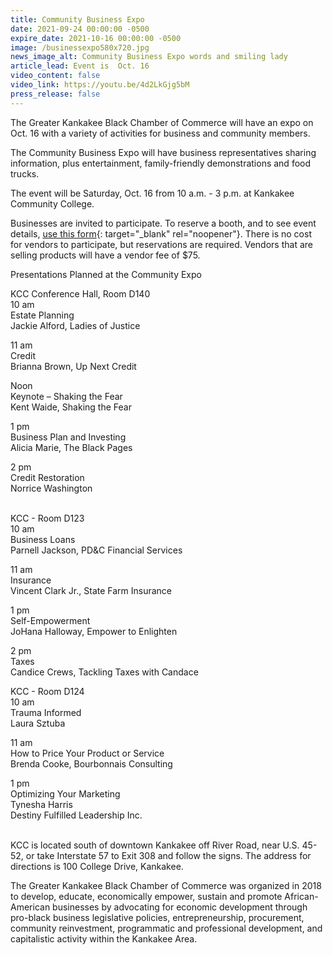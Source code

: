 ```yaml
---
title: Community Business Expo
date: 2021-09-24 00:00:00 -0500
expire_date: 2021-10-16 00:00:00 -0500
image: /businessexpo580x720.jpg
news_image_alt: Community Business Expo words and smiling lady
article_lead: Event is  Oct. 16
video_content: false
video_link: https://youtu.be/4d2LkGjg5bM
press_release: false
---
```

The Greater Kankakee Black Chamber of Commerce will have an expo on Oct. 16 with a variety of activities for business and community members.

The Community Business Expo will have business representatives sharing information, plus entertainment, family-friendly demonstrations and food trucks.

The event will be Saturday, Oct. 16 from 10 a.m. - 3 p.m. at Kankakee Community College.

Businesses are invited to participate. To reserve a booth, and to see event details, [use this form](https://form.jotform.com/212154405085044){: target="_blank" rel="noopener"}. There is no cost for vendors to participate, but reservations are required. Vendors that are selling products will have a vendor fee of $75.

Presentations Planned at the Community Expo

KCC Conference Hall, Room D140&nbsp;<br>10 am<br>Estate Planning&nbsp;<br>Jackie Alford, Ladies of Justice&nbsp;

11 am<br>Credit&nbsp;<br>Brianna Brown, Up Next Credit

Noon<br>Keynote – Shaking the Fear<br>Kent Waide, Shaking the Fear

1 pm<br>Business Plan and Investing<br>Alicia Marie, The Black Pages

2 pm<br>Credit Restoration<br>Norrice Washington

<br>KCC - Room D123<br>10 am&nbsp;<br>Business Loans<br>Parnell Jackson, PD&C Financial Services

11 am<br>Insurance<br>Vincent Clark Jr., State Farm Insurance

1 pm<br>Self-Empowerment&nbsp;<br>JoHana Halloway, Empower to Enlighten

2 pm<br>Taxes<br>Candice Crews, Tackling Taxes with Candace

KCC - Room D124<br>10 am&nbsp;<br>Trauma Informed<br>Laura Sztuba

11 am<br>How to Price Your Product or Service<br>Brenda Cooke, Bourbonnais Consulting

1 pm<br>Optimizing Your Marketing&nbsp;<br>Tynesha Harris<br>Destiny Fulfilled Leadership Inc.<br>&nbsp;

KCC is located south of downtown Kankakee off River Road, near U.S. 45-52, or take Interstate 57 to Exit 308 and follow the signs. The address for directions is 100 College Drive, Kankakee.

The Greater Kankakee Black Chamber of Commerce was organized in 2018 to develop, educate, economically empower, sustain and promote African-American businesses by advocating for economic development through pro-black business legislative policies, entrepreneurship, procurement, community reinvestment, programmatic and professional development, and capitalistic activity within the Kankakee Area.
